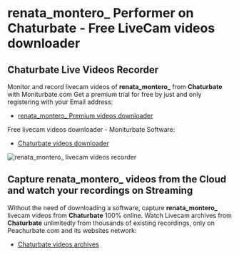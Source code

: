 # renata_montero_ Performer on Chaturbate - Free LiveCam videos downloader

## Chaturbate Live Videos Recorder

Monitor and record livecam videos of **renata_montero_** from **Chaturbate** with Moniturbate.com
Get a premium trial for free by just and only registering with your Email address:
* [renata_montero_ Premium videos downloader](https://moniturbate.com/request-demo-licence-key.html)

Free livecam videos downloader - Moniturbate Software:
* [Chaturbate videos downloader](https://moniturbate.com/moniturbate-download-software.html)

![renata_montero_ livecam videos recorder](https://peachurnet.com/templates/moniturbate-software.png)


## Capture renata_montero_ videos from the Cloud and watch your recordings on Streaming

Without the need of downloading a software, capture **renata_montero_** livecam videos from **Chaturbate** 100% online.
Watch Livecam archives from **Chaturbate** unlimitedly from thousands of existing recordings, only on Peachurbate.com and its websites network:
* [Chaturbate videos archives](https://peachurnet.com/)